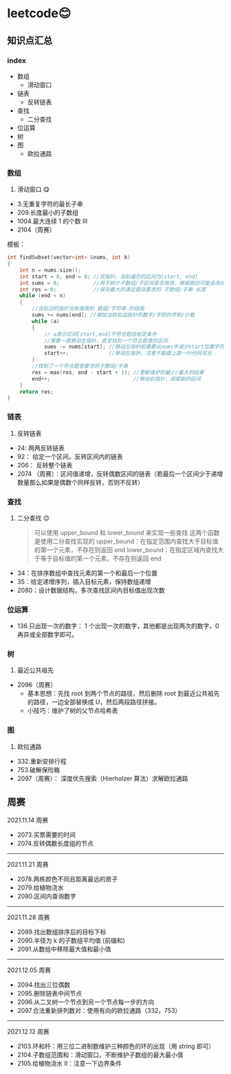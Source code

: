 # leetcode😊

## 知识点汇总

### index

- 数组
  - 滑动窗口
- 链表
  - 反转链表
- 查找
  - 二分查找
- 位运算
- 树
- 图
  - 欧拉通路

### 数组

1. 滑动窗口 😋

- 3.无重复字符的最长子串
- 209.长度最小的子数组
- 1004.最大连续 1 的个数 III
- 2104（周赛）

模板：

```c++
int findSubset(vector<int> &nums, int k)
{
    int n = nums.size();
    int start = 0, end = 0; //双指针，当前遍历的区间为[start, end]
    int sums = 0;           //用于统计子数组/子区间是否有效，根据题目可能会改成求和/计数
    int res = 0;            //保存最大的满足题目要求的 子数组/子串 长度
    while (end < n)
    {
        //当右边的指针没有搜索到 数组/字符串 的结尾
        sums += nums[end]; //增加当前右边指针的数字/字符的求和/计数
        while (a)
        {
            // a表示区间[start,end]不符合题目给定条件
            //需要一直移动左指针，直至找到一个符合题意的区间
            sums -= nums[start]; //移动左指针前需要从nums中减少start位置字符的求和/计数
            start++;             //移动左指针，注意不能跟上面一行代码写反
        }
        //找到了一个符合题意要求的子数组/子串
        res = max(res, end - start + 1); //更新维护的最小/最大的结果
        end++;                           //移动右指针，探索新的区间
    }
    return res;
}
```

### 链表

1. 反转链表

- 24: 两两反转链表
- 92： 给定一个区间，反转区间内的链表
- 206： 反转整个链表
- 2074 （周赛）：区间值递增，反转偶数区间的链表（若最后一个区间少于递增数量那么如果是偶数个同样反转，否则不反转）

### 查找

1. 二分查找 😉
   > 可以使用 upper_bound 和 lower_bound 来实现一些查找
   > 这两个函数是使用二分查找实现的
   > upper_bound：在指定范围内查找大于目标值的第一个元素，不存在则返回 end
   > lower_bound：在指定区域内查找大于等于目标值的第一个元素，不存在则返回 end

- 34：在排序数组中查找元素的第一个和最后一个位置
- 35：给定递增序列，插入目标元素，保持数组递增
- 2080：设计数据结构，多次查找区间内目标值出现次数

### 位运算

- 136.只出现一次的数字： 1 个出现一次的数字，其他都是出现两次的数字，0 再异或全部数字即可。

### 树

1. 最近公共祖先

- 2096（周赛）
  - 基本思想：先找 root 到两个节点的路径，然后删除 root 到最近公共祖先的路径，一边全部替换成 U，然后两段路径拼接。
  - 小技巧：维护了树的父节点哈希表

### 图

1. 欧拉通路

- 332.重新安排行程
- 753.破解保险箱
- 2097（周赛）： 深度优先搜索（Hierholzer 算法）求解欧拉通路

## 周赛

2021.11.14 周赛

- 2073.买票需要的时间
- 2074.反转偶数长度组的节点

---

2021.11.21 周赛

- 2078.两栋颜色不同且距离最远的房子
- 2079.给植物浇水
- 2080.区间内查询数字

---

2021.11.28 周赛

- 2089.找出数组排序后的目标下标
- 2090.半径为 k 的子数组平均值 (前缀和)
- 2091.从数组中移除最大值和最小值

---

2021.12.05 周赛

- 2094.找出三位偶数
- 2095.删除链表中间节点
- 2096.从二叉树一个节点到另一个节点每一步的方向
- 2097.合法重新排列数对：使用有向的欧拉通路（332，753）

---

2021.12.12 周赛

- 2103.环和杆：用三位二进制数维护三种颜色的环的出现（用 string 即可）
- 2104.子数组范围和：滑动窗口，不断维护子数组的最大最小值
- 2105.给植物浇水 II：注意一下边界条件

